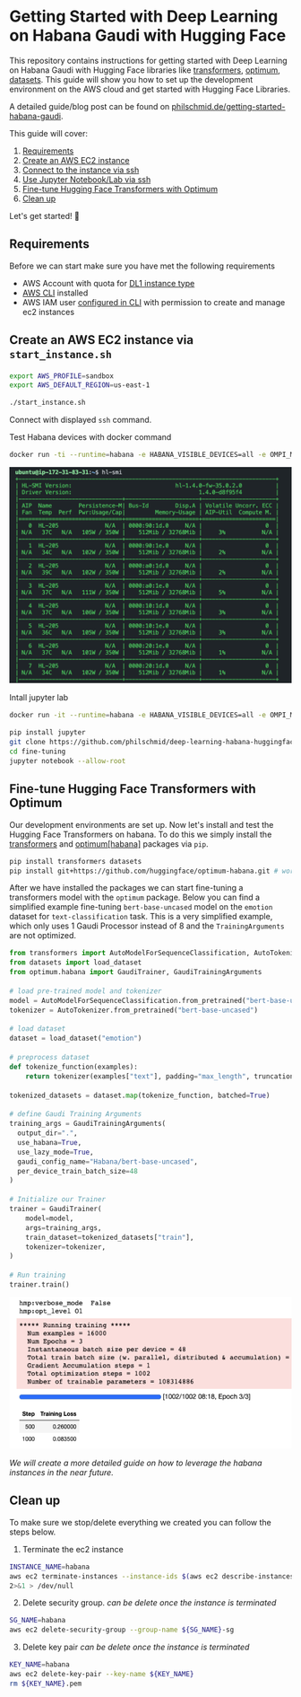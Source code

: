 # Getting Started with Deep Learning on Habana Gaudi with Hugging Face

This repository contains instructions for getting started with Deep Learning on Habana Gaudi with Hugging Face libraries like [transformers](https://huggingface.co/docs/transformers/index), [optimum](https://huggingface.co/docs/optimum/index), [datasets](https://huggingface.co/docs/datasets/index). This guide will show you how to set up the development environment on the AWS cloud and get started with Hugging Face Libraries. 

A detailed guide/blog post can be found on [philschmid.de/getting-started-habana-gaudi](https://www.philschmid.de/getting-started-habana-gaudi).

This guide will cover:

1. [Requirements](https://www.philschmid.de/getting-started-habana-gaudi#1-requirements)
2. [Create an AWS EC2 instance](https://www.philschmid.de/getting-started-habana-gaudi#2-create-an-aws-ec2-instance)
3. [Connect to the instance via ssh](https://www.philschmid.de/getting-started-habana-gaudi#3-connect-to-the-instance-via-ssh)
4. [Use Jupyter Notebook/Lab via ssh](https://www.philschmid.de/getting-started-habana-gaudi#4-use-jupyter-notebook-lab-via-ssh)
5. [Fine-tune Hugging Face Transformers with Optimum](https://www.philschmid.de/getting-started-habana-gaudi#5-fine-tune-hugging-face-transformers-with-optimum)
6. [Clean up](https://www.philschmid.de/getting-started-habana-gaudi#6-clean-up)

Let's get started! 🚀

## Requirements

Before we can start make sure you have met the following requirements

* AWS Account with quota for [DL1 instance type](https://aws.amazon.com/ec2/instance-types/dl1/)
* [AWS CLI](https://docs.aws.amazon.com/cli/latest/userguide/getting-started-install.html) installed
* AWS IAM user [configured in CLI](https://docs.aws.amazon.com/cli/latest/userguide/cli-chap-configure.html) with permission to create and manage ec2 instances


## Create an AWS EC2 instance via `start_instance.sh`

```bash
export AWS_PROFILE=sandbox
export AWS_DEFAULT_REGION=us-east-1
```

```bash
./start_instance.sh
```

Connect with displayed `ssh` command.

Test Habana devices with docker command
```bash
docker run -ti --runtime=habana -e HABANA_VISIBLE_DEVICES=all -e OMPI_MCA_btl_vader_single_copy_mechanism=none --cap-add=sys_nice --net=host --ipc=host -v $(pwd):/home/ubuntu/dev --workdir=/home/ubuntu/dev vault.habana.ai/gaudi-docker/1.4.1/ubuntu20.04/habanalabs/pytorch-installer-1.10.2:1.4.1-11 hl-smi
```


![hl-smi](assets/hl-smi.png)

Intall jupyter lab


```bash
docker run -it --runtime=habana -e HABANA_VISIBLE_DEVICES=all -e OMPI_MCA_btl_vader_single_copy_mechanism=none --cap-add=sys_nice --net=host --ipc=host -v /home/ubuntu:/home/ubuntu -w /home/ubuntu vault.habana.ai/gaudi-docker/1.4.1/ubuntu20.04/habanalabs/pytorch-installer-1.10.2:1.4.1-11
```

```bash
pip install jupyter
git clone https://github.com/philschmid/deep-learning-habana-huggingface.git
cd fine-tuning
jupyter notebook --allow-root
```


## Fine-tune Hugging Face Transformers with Optimum

Our development environments are set up. Now let's install and test the Hugging Face Transformers on habana. To do this we simply install the [transformers](https://github.com/huggingface/transformers) and [optimum[habana]](https://github.com/huggingface/optimum-habana) packages via `pip`. 

```bash
pip install transformers datasets
pip install git+https://github.com/huggingface/optimum-habana.git # workaround until release of optimum-habana
```

After we have installed the packages we can start fine-tuning a transformers model with the `optimum` package. Below you can find a simplified example fine-tuning `bert-base-uncased` model on the `emotion` dataset for `text-classification` task. This is a very simplified example, which only uses 1 Gaudi Processor instead of 8 and the `TrainingArguments` are not optimized.

```python
from transformers import AutoModelForSequenceClassification, AutoTokenizer
from datasets import load_dataset
from optimum.habana import GaudiTrainer, GaudiTrainingArguments

# load pre-trained model and tokenizer
model = AutoModelForSequenceClassification.from_pretrained("bert-base-uncased", num_labels=6)
tokenizer = AutoTokenizer.from_pretrained("bert-base-uncased")

# load dataset
dataset = load_dataset("emotion")

# preprocess dataset
def tokenize_function(examples):
    return tokenizer(examples["text"], padding="max_length", truncation=True)

tokenized_datasets = dataset.map(tokenize_function, batched=True)

# define Gaudi Training Arguments
training_args = GaudiTrainingArguments(
  output_dir=".",
  use_habana=True,
  use_lazy_mode=True,
  gaudi_config_name="Habana/bert-base-uncased",
  per_device_train_batch_size=48
)

# Initialize our Trainer
trainer = GaudiTrainer(
    model=model,
    args=training_args,
    train_dataset=tokenized_datasets["train"],
    tokenizer=tokenizer,
)

# Run training
trainer.train()
```

![fine-tuning](assets/fine-tuning.png)

_We will create a more detailed guide on how to leverage the habana instances in the near future._

## Clean up

To make sure we stop/delete everything we created you can follow the steps below.

1. Terminate the ec2 instance
```Bash
INSTANCE_NAME=habana
aws ec2 terminate-instances --instance-ids $(aws ec2 describe-instances --filters "Name=tag:Name,Values=${INSTANCE_NAME}-demo" --query 'Reservations[*].Instances[*].InstanceId' --output text) \
2>&1 > /dev/null
```

2. Delete security group. _can be delete once the instance is terminated_
```bash
SG_NAME=habana
aws ec2 delete-security-group --group-name ${SG_NAME}-sg
```

3. Delete key pair _can be delete once the instance is terminated_
```bash
KEY_NAME=habana
aws ec2 delete-key-pair --key-name ${KEY_NAME}
rm ${KEY_NAME}.pem
```
